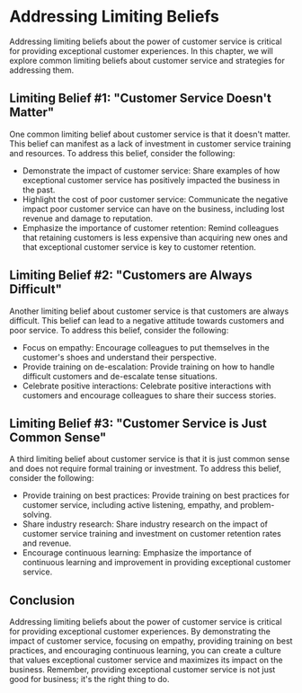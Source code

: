 Addressing Limiting Beliefs
===================================================================================

Addressing limiting beliefs about the power of customer service is critical for providing exceptional customer experiences. In this chapter, we will explore common limiting beliefs about customer service and strategies for addressing them.

Limiting Belief #1: "Customer Service Doesn't Matter"
-----------------------------------------------------

One common limiting belief about customer service is that it doesn't matter. This belief can manifest as a lack of investment in customer service training and resources. To address this belief, consider the following:

* Demonstrate the impact of customer service: Share examples of how exceptional customer service has positively impacted the business in the past.
* Highlight the cost of poor customer service: Communicate the negative impact poor customer service can have on the business, including lost revenue and damage to reputation.
* Emphasize the importance of customer retention: Remind colleagues that retaining customers is less expensive than acquiring new ones and that exceptional customer service is key to customer retention.

Limiting Belief #2: "Customers are Always Difficult"
----------------------------------------------------

Another limiting belief about customer service is that customers are always difficult. This belief can lead to a negative attitude towards customers and poor service. To address this belief, consider the following:

* Focus on empathy: Encourage colleagues to put themselves in the customer's shoes and understand their perspective.
* Provide training on de-escalation: Provide training on how to handle difficult customers and de-escalate tense situations.
* Celebrate positive interactions: Celebrate positive interactions with customers and encourage colleagues to share their success stories.

Limiting Belief #3: "Customer Service is Just Common Sense"
-----------------------------------------------------------

A third limiting belief about customer service is that it is just common sense and does not require formal training or investment. To address this belief, consider the following:

* Provide training on best practices: Provide training on best practices for customer service, including active listening, empathy, and problem-solving.
* Share industry research: Share industry research on the impact of customer service training and investment on customer retention rates and revenue.
* Encourage continuous learning: Emphasize the importance of continuous learning and improvement in providing exceptional customer service.

Conclusion
----------

Addressing limiting beliefs about the power of customer service is critical for providing exceptional customer experiences. By demonstrating the impact of customer service, focusing on empathy, providing training on best practices, and encouraging continuous learning, you can create a culture that values exceptional customer service and maximizes its impact on the business. Remember, providing exceptional customer service is not just good for business; it's the right thing to do.
